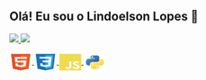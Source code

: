 ## Olá! Eu sou o Lindoelson Lopes 👋

<div>
  <a href="https://github.com/lindoelsonLopes">
  <img height="180em" src="https://github-readme-stats.vercel.app/api?username=lindoelsonLopes&show_icons=true&theme=dracula&include_all_commits=true&count_private=true"/>
  <img height="180em" src="https://github-readme-stats.vercel.app/api/top-langs/?username=lindoelsonLopes&layout=compact&langs_count=7&theme=dracula"/>
</div>

<div style="display: inline_block"><br>
  <img align="center" alt="Lopes-HTML" height="30" width="40" src="https://raw.githubusercontent.com/devicons/devicon/master/icons/html5/html5-original.svg">
  <img align="center" alt="Lopes-CSS" height="30" width="40" src="https://raw.githubusercontent.com/devicons/devicon/master/icons/css3/css3-original.svg">
  <img align="center" alt="Lopes-Js" height="30" width="40" src="https://raw.githubusercontent.com/devicons/devicon/master/icons/javascript/javascript-plain.svg">
  <img align="center" alt="Lopes-Python" height="30" width="40" src="https://raw.githubusercontent.com/devicons/devicon/master/icons/python/python-original.svg">
  
</div>
